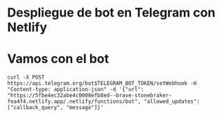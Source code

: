# Despliegue de bot en Telegram con Netlify


# Vamos con el bot
```
curl -X POST https://api.telegram.org/bot$TELEGRAM_BOT_TOKEN/setWebhook -H "Content-type: application-json" -d '{"url": "https://5fbe4ec32abe4c0008efb8ed--brave-stonebraker-fea4f4.netlify.app/.netlify/functions/bot", "allowed_updates": ["callback_query", "message"]}'
```